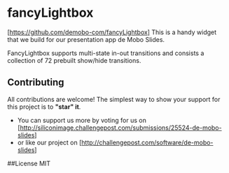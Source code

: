 fancyLightbox
=============
[https://github.com/demobo-com/fancyLightbox]
This is a handy widget that we build for our presentation app de Mobo Slides.

FancyLightbox supports multi-state in-out transitions and consists a collection of 72 prebuilt show/hide transitions.

## Contributing
All contributions are welcome! The simplest way to show your support for this project is to **"star" it**.

* You can support us more by voting for us on [http://siliconimage.challengepost.com/submissions/25524-de-mobo-slides]
* or like our project on [http://challengepost.com/software/de-mobo-slides]

##License
MIT